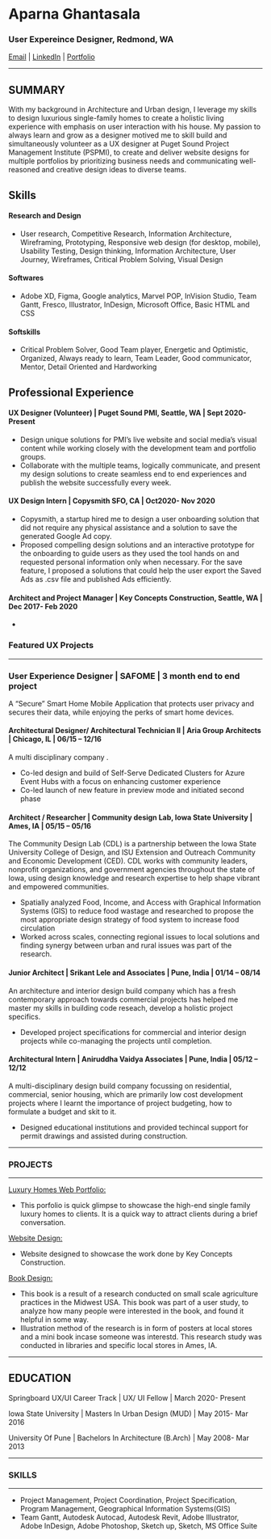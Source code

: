 # Aparna Ghantasala
### User Expereince Designer, Redmond, WA 
[Email](ghantasala.aparna@gmail.com) | [LinkedIn](https://www.linkedin.com/in/aparna-ghantasala/) | [Portfolio](https://www.aparnadesigns.com/) 

-------------------------------------------------------------------------------------------------------------------
## SUMMARY
With my background in Architecture and Urban design, I leverage my skills to design luxurious single-family homes to create a holistic living experience with emphasis on user interaction with his house. My passion to always learn and grow as a designer motived me to skill build and simultaneously volunteer as a UX designer at Puget Sound Project Management Institute (PSPMI), to create and deliver website designs for multiple portfolios by prioritizing business needs and communicating well-reasoned and creative design ideas to diverse teams.
## Skills
#### Research and Design
* User research, Competitive Research, Information Architecture, Wireframing, Prototyping, Responsive web design (for desktop, mobile), Usability Testing, Design thinking,  Information Architecture, User Journey, Wireframes,  Critical Problem Solving, Visual Design
#### Softwares
* Adobe XD, Figma, Google analytics, Marvel POP, InVision Studio, Team Gantt, Fresco, Illustrator, InDesign, Microsoft Office, Basic HTML and CSS
#### Softskills
* Critical Problem Solver, Good Team player, Energetic and Optimistic, Organized, Always ready to learn, Team Leader, Good communicator, Mentor, Detail Oriented and Hardworking 
## Professional Experience
#### UX Designer (Volunteer) | Puget Sound PMI, Seattle, WA | Sept 2020- Present
* Design unique solutions for PMI’s live website and social media’s visual content while working closely with the development team and portfolio groups.
* Collaborate with the multiple teams, logically communicate, and present my design solutions to create seamless end to end experiences and publish the website successfully every week. 
#### UX Design Intern | Copysmith SFO, CA | Oct2020- Nov 2020
* Copysmith, a startup hired me to design a user onboarding solution that did not require any physical assistance and a solution to save the generated Google Ad copy. 
* Proposed compelling design solutions and an interactive prototype for the onboarding to guide users as they used the tool hands on and requested personal information only when necessary. For the save feature, I proposed a solutions that could help the user export the Saved Ads as .csv file and published Ads efficiently.
#### Architect and Project Manager | Key Concepts Construction, Seattle, WA | Dec 2017- Feb 2020
*

### Featured UX Projects
-----------------
### User Experience Designer | SAFOME | 3 month end to end project 
A “Secure” Smart Home Mobile Application that protects user   privacy and secures their data, while enjoying the perks of smart home devices.

#### Architectural Designer/ Architectural Technician II | Aria Group Architects | Chicago, IL		|	06/15 – 12/16
A multi disciplinary company .
-	Co-led design and build of Self-Serve Dedicated Clusters for Azure Event Hubs with a focus on enhancing customer experience
-	Co-led launch of new feature in preview mode and initiated second phase

#### Architect / Researcher | Community design Lab, Iowa State University | Ames, IA		|	05/15 – 05/16
The Community Design Lab (CDL) is a partnership between the Iowa State University College of Design, and ISU Extension and Outreach Community and Economic Development (CED). CDL works with community leaders, nonprofit organizations, and government agencies throughout the state of Iowa, using design knowledge and research expertise to help shape vibrant and empowered communities.
-	Spatially analyzed Food, Income, and Access with Graphical Information Systems (GIS) to reduce food wastage and researched to propose the most appropriate design strategy of food system to increase food circulation
-	Worked across scales, connecting regional issues to local solutions and finding synergy between urban and rural issues was part of the research.

#### Junior Architect	| Srikant Lele and Associates | Pune, India	|	01/14 – 08/14
An architecture and interior design build company which has a fresh contemporary approach towards commercial projects has helped me master my skills in building code reseach, develop a holistic project specifics.
-	Developed project specifications for commercial and interior design projects while co-managing the projects until completion.

#### Architectural Intern	| Aniruddha Vaidya Associates | Pune, India	|	05/12 – 12/12
A multi-disciplinary design build company focussing on residential, commercial, senior housing, which are primarily low cost development projects where I learnt the importance of project budgeting, how to formulate a budget and skit to it.
- Designed educational institutions and provided techincal support for permit drawings and assisted during construction.



-------------------------------------------------------------------------------------

### PROJECTS
--------------
[Luxury Homes Web Portfolio:](https://issuu.com/aparnaghantasala3/docs/aparna_ghantasala-_architectural_design_portfolio-)
- This porfolio is quick glimpse to showcase the high-end single family luxury homes to clients. It is a quick way to attract clients during a brief conversation.

[Website Design:](https://www.keyconcepts-co.com/)
- Website designed to showcase the work done by Key Concepts Construction.

[Book Design:](http://online.anyflip.com/uvzt/fvij/mobile/index.html)
- This book is a result of a research conducted on small scale agriculture practices in the Midwest USA. This book was part of a user study, to analyze how many people were interested in the book, and found it helpful in some way.
- Illustration method of the research is in form of posters at local stores and a mini book incase someone was interestd. This research study was conducted in libraries and specific local stores in Ames, IA.


--------------------------------------------------------------------------------------

## EDUCATION
Springboard UX/UI Career Track | UX/ UI Fellow | March 2020- Present

Iowa State University | Masters In Urban Design (MUD) | May 2015- Mar 2016

University Of  Pune | Bachelors In Architecture (B.Arch) | May 2008- Mar 2013

---------------------------------------------------------------------------------------

### SKILLS
------------
- Project Management, Project Coordination, Project Specification, Program Management, Geographical Information Systems(GIS)
- Team Gantt, Autodesk Autocad, Autodesk Revit, Adobe Illustrator, Adobe InDesign, Adobe Photoshop,  Sketch up, Sketch, MS Office Suite
